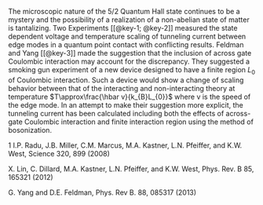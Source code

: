 The microscopic nature of the 5/2 Quantum Hall state continues to be a
mystery and the possibility of a realization of a non-abelian state of
matter is tantalizing. Two Experiments \[[@key-1; @key-2]\] measured the
state dependent voltage and temperature scaling of tunneling current
between edge modes in a quantum point contact with conflicting results.
Feldman and Yang \[[@key-3]\] made the suggestion that the inclusion of
across gate Coulombic interaction may account for the discrepancy. They
suggested a smoking gun experiment of a new device designed to have a
finite region $L_{0}$ of Coulombic interaction. Such a device would show
a change of scaling behavior between that of the interacting and
non-interacting theory at temperature
$T\approx\frac{\hbar v}{k_{B}L_{0}}$ where v is the speed of the edge
mode. In an attempt to make their suggestion more explicit, the
tunneling current has been calculated including both the effects of
across-gate Coulombic interaction and finite interaction region using
the method of bosonization.

1 I.P. Radu, J.B. Miller, C.M. Marcus, M.A. Kastner, L.N. Pfeiffer, and
K.W. West, Science 320, 899 (2008)

X. Lin, C. Dillard, M.A. Kastner, L.N. Pfeiffer, and K.W. West, Phys.
Rev. B 85, 165321 (2012)

G. Yang and D.E. Feldman, Phys. Rev B. 88, 085317 (2013)
